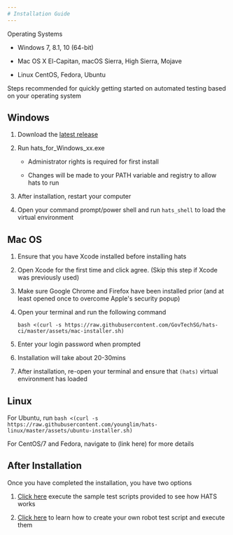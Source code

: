 ```yaml
---
# Installation Guide
---
```

Operating Systems
- Windows 7, 8.1, 10 (64-bit)

- Mac OS X El-Capitan, macOS Sierra, High Sierra, Mojave

- Linux CentOS, Fedora, Ubuntu

Steps recommended for quickly getting started on automated testing based on your operating system

## Windows
1. Download the [latest release](https://github.com/GovTechSG/hats-ci/releases)

2. Run hats_for_Windows_xx.exe
   - Administrator rights is required for first install

   - Changes will be made to your PATH variable and registry to allow hats to run

3. After installation, restart your computer

4. Open your command prompt/power shell and run `hats_shell` to load the virtual environment

## Mac OS
1. Ensure that you have Xcode installed before installing hats

2. Open Xcode for the first time and click agree. (Skip this step if Xcode was previously used)

3. Make sure Google Chrome and Firefox have been installed prior (and at least opened once to overcome Apple's security popup)

4. Open your terminal and run the following command
   
   `bash <(curl -s https://raw.githubusercontent.com/GovTechSG/hats-ci/master/assets/mac-installer.sh)`

5. Enter your login password when prompted

6. Installation will take about 20-30mins

7. After installation, re-open your terminal and ensure that `(hats)` virtual environment has loaded

## Linux 
For Ubuntu, run `bash <(curl -s https://raw.githubusercontent.com/younglim/hats-linux/master/assets/ubuntu-installer.sh)`

For CentOS/7 and Fedora, navigate to (link here) for more details


## After Installation
Once you have completed the installation, you have two options
1. [Click here](prerequisites.md) execute the sample test scripts provided to see how HATS works

2. [Click here](robotframework.md) to learn how to create your own robot test script and execute them
